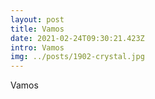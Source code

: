 ```yaml
---
layout: post
title: Vamos
date: 2021-02-24T09:30:21.423Z
intro: Vamos
img: ../posts/1902-crystal.jpg
---
```

Vamos
